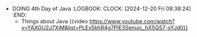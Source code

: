 - DOING 4th Day of Java
  :LOGBOOK:
  CLOCK: [2024-12-20 Fri 08:38:24]
  :END:
	- Things about Java {{video https://www.youtube.com/watch?v=YAXGU2J7XjM&list=PLEx5khR4g7PIE3Senuic_hX5QS7-sYJd0}}